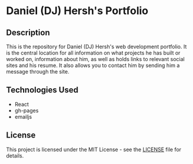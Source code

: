 # Daniel (DJ) Hersh's Portfolio

## Description

This is the repository for Daniel (DJ) Hersh's web development portfolio. It is the central location for all information on what projects he has built or worked on, information about him, as well as holds links to relevant social sites and his resume. It also allows you to contact him by sending him a message through the site.

## Technologies Used

* React
* gh-pages
* emailjs

## License

This project is licensed under the MIT License - see the [LICENSE](LICENSE) file for details.